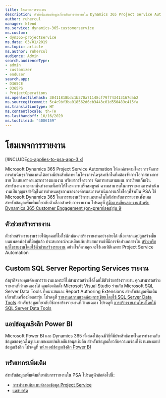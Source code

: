 ```yaml
---
title: โฮมเพจการรายงาน
description: หัวข้อนี้แสดงข้อมูลเกี่ยวกับการรายงานใน Dynamics 365 Project Service Automation
author: ruhercul
manager: kfend
ms.service: dynamics-365-customerservice
ms.custom:
- dyn365-projectservice
ms.date: 03/01/2019
ms.topic: article
ms.author: ruhercul
audience: Admin
search.audienceType:
- admin
- customizer
- enduser
search.app:
- D365CE
- D365PS
- ProjectOperations
ms.openlocfilehash: 30411818bdc1b370a71148cf79f743413167dab2
ms.sourcegitcommit: 5c4c9bf3ba018562d6cb3443c01d550489c415fa
ms.translationtype: HT
ms.contentlocale: th-TH
ms.lasthandoff: 10/16/2020
ms.locfileid: "4086159"
---
```

# <a name="reporting-home-page"></a>โฮมเพจการรายงาน

[!INCLUDE[cc-applies-to-psa-app-3.x](../includes/cc-applies-to-psa-app-3x.md)]

Microsoft Dynamics 365 Project Service Automation ให้องค์กรตามโครงการจัดการการดำเนินธุรกิจของตนได้อย่างมีประสิทธิภาพ ในโครงการใดๆสมาชิกในทีมต้องจัดการโอกาสทางการขาย ใบเสนอราคาและการวางแผนงาน ทรัพยากรโครงการ จัดการงานตามแผน การเรียกเก็บเงินสำหรับงาน และจากนั้นทำงานเพื่อทำให้โครงการเสร็จสมบูรณ์ ความสามารถในการรายงานการดำเนินงานเป็นกุญแจสำคัญในการกำหนดสุขภาพขององค์กรและการดำเนินการแก้ไขใดๆที่จำเป็น PSA ใช้ Microsoft Dynamics 365 ในการรายงานวิธีการและเทคโนโลยีสำหรับการรายงานทั้งหมด สำหรับข้อมูลเพิ่มเติมเกี่ยวกับตัวเลือกสำหรับการรายงาน โปรดดูที่ [คู่มือการเขียนรายงานสำหรับ Dynamics 365 Customer Engagement (on-premises)รุ่น 9](https://docs.microsoft.com/dynamics365/customerengagement/on-premises/analytics/reporting-analytics-with-dynamics-365)

## <a name="report-wizard"></a>ตัวช่วยสร้างรายงาน

ตัวช่วยสร้างรายงานช่วยให้บุคคลที่ไม่ใช่นักพัฒนาสร้างรายงานอย่างง่ายได้ เนื่องจากแอปถูกสร้างขึ้นบนแพลตฟอร์มที่มีอยู่แล้ว ประสบการณ์จะเหมือนกับประสบการณ์ที่มีการจัดทำเอกสารใน [สร้างหรือแก้ไขรายงานโดยใช้ตัวช่วยสร้างรายงาน](https://docs.microsoft.com/dynamics365/customerengagement/on-premises/basics/create-edit-copy-report-wizard) อย่างไรก็ตามคุณจะใช้เอนทิตีเฉพาะ Project Service Automation

## <a name="custom-sql-server-reporting-services-reports"></a>Custom SQL Server Reporting Services รายงาน

ถ้าธุรกิจของคุณต้องการรายงานเฉพาะที่ไม่สามารถสร้างได้โดยใช้ตัวช่วยสร้างรายงาน คุณสามารถสร้างรายงานที่กำหนดเองได้ คุณต้องติดตั้ง Microsoft Visual Studio ร่วมกับ Microsoft SQL Server Data Tools ที่หมาะสมและ Report Authoring Extensions สำหรับข้อมูลเพิ่มเติมเกี่ยวกับเครื่องมือและรุ่น โปรดดูที่ [รายงานสภาพแวดล้อมการเขียนโดยใช้ SQL Server Data Tools](https://docs.microsoft.com/dynamics365/customerengagement/on-premises/analytics/report-writing-environment-using-sql-server-data-tools) สำหรับข้อมูลเกี่ยวกับวิธีการสร้างรายงานที่กำหนดเอง โปรดดูที่ [การสร้างรายงานใหม่โดยใช้ SQL Server Data Tools](https://docs.microsoft.com/dynamics365/customerengagement/on-premises/analytics/create-a-new-report-using-sql-server-data-tools)

## <a name="power-bi-insights-apps"></a>แอปข้อมูลเชิงลึก Power BI

Microsoft Power BI และ Dynamics 365 ทั้งสองให้คุณมีวิธีที่มีประสิทธิภาพในการทำงานกับข้อมูลของคุณในรูปแบบของแอปพลิเคชันข้อมูลเชิงลึก สำหรับข้อมูลเกี่ยวกับความพร้อมใช้งานของแอปข้อมูลเชิงลึก โปรดดูที่ [หน้าแอปข้อมูลเชิงลึก Power BI](https://powerbi.microsoft.com/power-bi-insights-apps/)


## <a name="additional-resources"></a>ทรัพยากรเพิ่มเติม
สำหรับข้อมูลเพิ่มเติมเกี่ยวกับการรายงานใน PSA โปรดดูหัวข้อต่อไปนี้:

- [การทำงานกับแบบจำลองข้อมูล Project Service](reports-working-project-service-data-model.md)
- [แดชบอร์ด](reports-dashboards.md)

